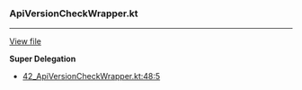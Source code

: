 ### ApiVersionCheckWrapper.kt
---
[View file](../../precision_analyzed/42_ApiVersionCheckWrapper.kt)

**Super Delegation**

 - [42_ApiVersionCheckWrapper.kt:48:5](../../precision_analyzed/42_ApiVersionCheckWrapper.kt#L48)
